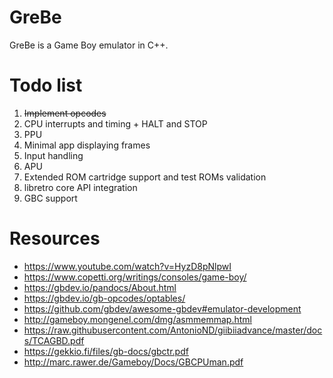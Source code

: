 # GreBe
GreBe is a Game Boy emulator in C++.
# Todo list
1. ~~Implement opcodes~~
2. CPU interrupts and timing + HALT and STOP
3. PPU
4. Minimal app displaying frames
5. Input handling
6. APU
7. Extended ROM cartridge support and test ROMs validation
8. libretro core API integration
9. GBC support
# Resources
- https://www.youtube.com/watch?v=HyzD8pNlpwI
- https://www.copetti.org/writings/consoles/game-boy/
- https://gbdev.io/pandocs/About.html
- https://gbdev.io/gb-opcodes/optables/
- https://github.com/gbdev/awesome-gbdev#emulator-development
- http://gameboy.mongenel.com/dmg/asmmemmap.html
- https://raw.githubusercontent.com/AntonioND/giibiiadvance/master/docs/TCAGBD.pdf
- https://gekkio.fi/files/gb-docs/gbctr.pdf
- http://marc.rawer.de/Gameboy/Docs/GBCPUman.pdf